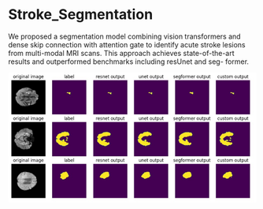 # Stroke_Segmentation
We proposed a segmentation model combining vision transformers and dense skip connection with attention gate to identify acute stroke lesions from multi-modal MRI scans. This approach achieves state-of-the-art results and outperformed benchmarks including resUnet and seg-
former.

![Image Alt Text](model_comparison.png)

